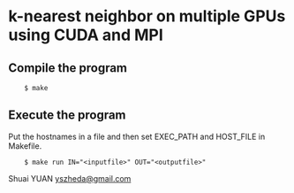 # k-nearest neighbor on multiple GPUs using CUDA and MPI

## Compile the program
```shell
	$ make
```
## Execute the program
Put the hostnames in a file and then set EXEC_PATH and HOST_FILE in Makefile.
```shell
	$ make run IN="<inputfile>" OUT="<outputfile>"
```

Shuai YUAN <yszheda@gmail.com>
